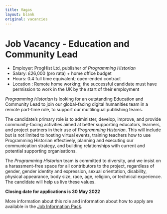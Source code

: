 ```yaml
---
title: Vagas
layout: blank
original: vacancies
---
```


# Job Vacancy - Education and Community Lead

- Employer: ProgHist Ltd, publisher of _Programming Historian_
- Salary: £26,000 (pro rata) + home office budget
- Hours: 0.4 full time equivalent; open-ended contract
- Location : Remote home working; the successful candidate must have permission to work in the UK by the start of their employment

_Programming Historian_ is looking for an outstanding Education and Community Lead to join our global-facing digital humanities team in a remote part-time role, to support our multilingual publishing teams.

The candidate’s primary role is to administer, develop, improve, and provide community-facing activities aimed at better supporting educators, learners, and project partners in their use of _Programming Historian_. This will include but is not limited to hosting virtual events, training teachers how to use Programming Historian effectively, planning and executing our communication strategy, and building relationships with current and potential supporting organisations.

The _Programming Historian_ team is committed to diversity, and we insist on a harassment-free space for all contributors to the project, regardless of gender, gender identity and expression, sexual orientation, disability, physical appearance, body size, race, age, religion, or technical experience. The candidate will help us live these values.

**Closing date for applications is 30 May 2022**

More information about this role and information about how to apply are available in the [Job Information Pack](/images/blog/Job-Description-Education-and-Community-Lead.pdf).
